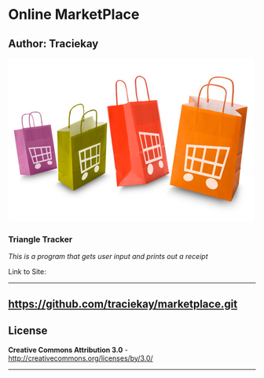 # Online MarketPlace

## Author: Traciekay

![alt="photo of logo" width="100" height="100"](img/logo.jpg)

### **Triangle Tracker**

_This is a program that gets user input and prints out a receipt_

Link to Site:

------------------
https://github.com/traciekay/marketplace.git
------------------

License   
------------------

**Creative Commons Attribution 3.0** - http://creativecommons.org/licenses/by/3.0/

------------------
